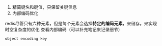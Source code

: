 1. 精简键名和键值，只保留关键信息
2. 内部编码优化

redis尽管只有六种元素，但是每个元素会选择**特定的编码元素**，来储存，来实现时空复杂度的优化
查看内部编码（可以补充笔记来记录细节）
```bash
object encoding key
```